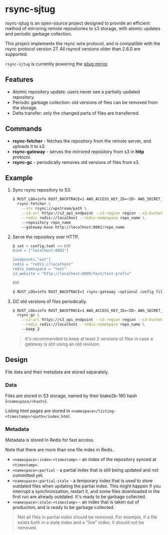 # rsync-sjtug

rsync-sjtug is an open-source project designed to provide an efficient method of mirroring remote repositories to s3
storage, with atomic updates and periodic garbage collection.

This project implements the rsync wire protocol, and is compatible with the rsync protocol version 27. All rsyncd
versions older than 2.6.0 are supported.

`rsync-sjtug` is currently powering the [sjtug mirror](https://mirror.sjtu.edu.cn/).

## Features

* Atomic repository update: users never see a partially updated repository.
* Periodic garbage collection: old versions of files can be removed from the storage.
* Delta transfer: only the changed parts of files are transferred.

## Commands

* **rsync-fetcher** - fetches the repository from the remote server, and uploads it to s3.
* **rsync-gateway** - serves the mirrored repository from s3 in **http** protocol.
* **rsync-gc** - periodically removes old versions of files from s3.

## Example

1. Sync rsync repository to S3.
    ```bash
    $ RUST_LOG=info RUST_BACKTRACE=1 AWS_ACCESS_KEY_ID=<ID> AWS_SECRET_ACCESS_KEY=<KEY> \
      rsync-fetcher \
        --src rsync://upstream/path \
        --s3-url https://s3_api_endpoint --s3-region region --s3-bucket bucket --s3-prefix repo_name \
        --redis redis://localhost --redis-namespace repo_name \ 
        --repository repo_name
        --gateway-base http://localhost:8081/repo_name
    ```
2. Serve the repository over HTTP.
    ```bash
    $ cat > config.toml <<-EOF
    bind = ["localhost:8081"]

    [endpoints."out"]
    redis = "redis://localhost"
    redis_namespace = "test"
    s3_website = "http://localhost:8080/test/test-prefix"
   
    EOF

    $ RUST_LOG=info RUST_BACKTRACE=1 rsync-gateway <optional config file>
    ```

3. GC old versions of files periodically.
    ```bash
    $ RUST_LOG=info RUST_BACKTRACE=1 AWS_ACCESS_KEY_ID=<ID> AWS_SECRET_ACCESS_KEY=<KEY> \
      rsync-gc \
        --s3-url https://s3_api_endpoint --s3-region region --s3-bucket bucket --s3-prefix repo_name \
        --redis redis://localhost --redis-namespace repo_name \ 
        --keep 2
    ```
   > It's recommended to keep at least 2 versions of files in case a gateway is still using an old revision.

## Design

File data and their metadata are stored separately.

### Data

Files are stored in S3 storage, named by their blake2b-160 hash (`<namespace/<hash>`).

Listing html pages are stored in `<namespace>/listing-<timestamp>/<path>/index.html`.

### Metadata

Metadata is stored in Redis for fast access.

Note that there are more than one file index in Redis.

- `<namespace>:index:<timestamp>` - an index of the repository synced at `<timestamp>`.
- `<namespace>:partial` - a partial index that is still being updated and not committed yet.
- `<namespace>:partial-stale` - a temporary index that is used to store outdated files when updating the partial index.
  This might happen if you interrupt a synchronization, restart it, and some files downloaded in the first run are
  already outdated. It's ready to be garbage collected.
- `<namespace>:stale:<timestamp>` - an index that is taken out of production, and is ready to be garbage collected.

> Not all files in partial index should be removed. For example, if a file exists both in a stale index and a "live"
> index, it should not be removed.
